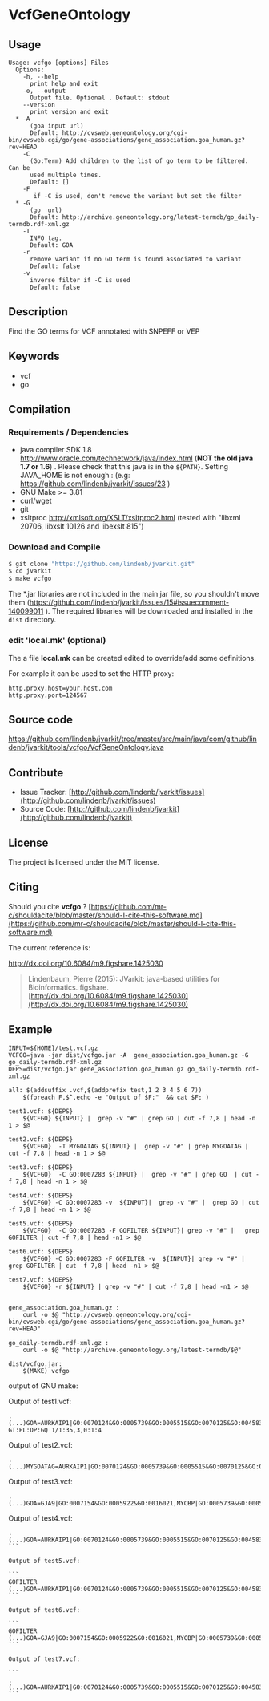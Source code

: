 # VcfGeneOntology


## Usage

```
Usage: vcfgo [options] Files
  Options:
    -h, --help
      print help and exit
    -o, --output
      Output file. Optional . Default: stdout
    --version
      print version and exit
  * -A
      (goa input url)
      Default: http://cvsweb.geneontology.org/cgi-bin/cvsweb.cgi/go/gene-associations/gene_association.goa_human.gz?rev=HEAD
    -C
      (Go:Term) Add children to the list of go term to be filtered. Can be 
      used multiple times.
      Default: []
    -F
       if -C is used, don't remove the variant but set the filter
  * -G
      (go  url)
      Default: http://archive.geneontology.org/latest-termdb/go_daily-termdb.rdf-xml.gz
    -T
      INFO tag.
      Default: GOA
    -r
      remove variant if no GO term is found associated to variant
      Default: false
    -v
      inverse filter if -C is used
      Default: false

```


## Description

Find the GO terms for VCF annotated with SNPEFF or VEP


## Keywords

 * vcf
 * go


## Compilation

### Requirements / Dependencies

* java compiler SDK 1.8 http://www.oracle.com/technetwork/java/index.html (**NOT the old java 1.7 or 1.6**) . Please check that this java is in the `${PATH}`. Setting JAVA_HOME is not enough : (e.g: https://github.com/lindenb/jvarkit/issues/23 )
* GNU Make >= 3.81
* curl/wget
* git
* xsltproc http://xmlsoft.org/XSLT/xsltproc2.html (tested with "libxml 20706, libxslt 10126 and libexslt 815")


### Download and Compile

```bash
$ git clone "https://github.com/lindenb/jvarkit.git"
$ cd jvarkit
$ make vcfgo
```

The *.jar libraries are not included in the main jar file, so you shouldn't move them (https://github.com/lindenb/jvarkit/issues/15#issuecomment-140099011 ).
The required libraries will be downloaded and installed in the `dist` directory.

### edit 'local.mk' (optional)

The a file **local.mk** can be created edited to override/add some definitions.

For example it can be used to set the HTTP proxy:

```
http.proxy.host=your.host.com
http.proxy.port=124567
```
## Source code 

[https://github.com/lindenb/jvarkit/tree/master/src/main/java/com/github/lindenb/jvarkit/tools/vcfgo/VcfGeneOntology.java
](https://github.com/lindenb/jvarkit/tree/master/src/main/java/com/github/lindenb/jvarkit/tools/vcfgo/VcfGeneOntology.java
)
## Contribute

- Issue Tracker: [http://github.com/lindenb/jvarkit/issues](http://github.com/lindenb/jvarkit/issues)
- Source Code: [http://github.com/lindenb/jvarkit](http://github.com/lindenb/jvarkit)

## License

The project is licensed under the MIT license.

## Citing

Should you cite **vcfgo** ? [https://github.com/mr-c/shouldacite/blob/master/should-I-cite-this-software.md](https://github.com/mr-c/shouldacite/blob/master/should-I-cite-this-software.md)

The current reference is:

http://dx.doi.org/10.6084/m9.figshare.1425030

> Lindenbaum, Pierre (2015): JVarkit: java-based utilities for Bioinformatics. figshare.
> [http://dx.doi.org/10.6084/m9.figshare.1425030](http://dx.doi.org/10.6084/m9.figshare.1425030)


## Example


```make
INPUT=${HOME}/test.vcf.gz
VCFGO=java -jar dist/vcfgo.jar -A  gene_association.goa_human.gz -G go_daily-termdb.rdf-xml.gz 
DEPS=dist/vcfgo.jar gene_association.goa_human.gz go_daily-termdb.rdf-xml.gz 

all: $(addsuffix .vcf,$(addprefix test,1 2 3 4 5 6 7))
	$(foreach F,$^,echo -e "Output of $F:"  && cat $F; )

test1.vcf: ${DEPS}
	${VCFGO} ${INPUT} |  grep -v "#" | grep GO | cut -f 7,8 | head -n 1 > $@

test2.vcf: ${DEPS}
	${VCFGO}  -T MYGOATAG ${INPUT} |  grep -v "#" | grep MYGOATAG | cut -f 7,8 | head -n 1 > $@
	
test3.vcf: ${DEPS}
	${VCFGO}  -C GO:0007283 ${INPUT} |  grep -v "#" | grep GO  | cut -f 7,8 | head -n 1 > $@
	
test4.vcf: ${DEPS}
	${VCFGO} -C GO:0007283 -v  ${INPUT}|  grep -v "#" |  grep GO | cut -f 7,8 | head -n 1 > $@

test5.vcf: ${DEPS}
	${VCFGO}  -C GO:0007283 -F GOFILTER ${INPUT}| grep -v "#" |   grep GOFILTER | cut -f 7,8 | head -n1 > $@
	
test6.vcf: ${DEPS}
	${VCFGO} -C GO:0007283 -F GOFILTER -v  ${INPUT}| grep -v "#" |   grep GOFILTER | cut -f 7,8 | head -n1 > $@	
	
test7.vcf: ${DEPS}
	${VCFGO} -r ${INPUT} | grep -v "#" | cut -f 7,8 | head -n1 > $@
		
	
gene_association.goa_human.gz :
	curl -o $@ "http://cvsweb.geneontology.org/cgi-bin/cvsweb.cgi/go/gene-associations/gene_association.goa_human.gz?rev=HEAD"

go_daily-termdb.rdf-xml.gz :
	curl -o $@ "http://archive.geneontology.org/latest-termdb/$@"

dist/vcfgo.jar:
	$(MAKE) vcfgo

```
output of GNU make:

Output of test1.vcf:

```
.	(...)GOA=AURKAIP1|GO:0070124&GO:0005739&GO:0005515&GO:0070125&GO:0045839&GO:0070126&GO:0032543&GO:0006996&GO:0005743&GO:0005654&GO:0005634&GO:0045862&GO:0043231;MQ=39	GT:PL:DP:GQ	1/1:35,3,0:1:4
```

Output of test2.vcf:

```
.	(...)MYGOATAG=AURKAIP1|GO:0070124&GO:0005739&GO:0005515&GO:0070125&GO:0045839&GO:0070126&GO:0032543&GO:0006996&GO:0005743&GO:0005654&GO:0005634&GO:0045862&GO:0043231
```

Output of test3.vcf:

```
.	(...)GOA=GJA9|GO:0007154&GO:0005922&GO:0016021,MYCBP|GO:0005739&GO:0005515&GO:0006355&GO:0005813&GO:0005737&GO:0003713&GO:0005634&GO:0007283&GO:0006351;MQ=46
```

Output of test4.vcf:
````
.	(...)GOA=AURKAIP1|GO:0070124&GO:0005739&GO:0005515&GO:0070125&GO:0045839&GO:0070126&GO:0032543&GO:0006996&GO:0005743&GO:0005654&GO:0005634&GO:0045862&GO:0043231
```

Output of test5.vcf:

```
GOFILTER	(...)GOA=AURKAIP1|GO:0070124&GO:0005739&GO:0005515&GO:0070125&GO:0045839&GO:0070126&GO:0032543&GO:0006996&GO:0005743&GO:0005654&GO:0005634&GO:0045862&GO:0043231
```

Output of test6.vcf:

```
GOFILTER	(...)GOA=GJA9|GO:0007154&GO:0005922&GO:0016021,MYCBP|GO:0005739&GO:0005515&GO:0006355&GO:0005813&GO:0005737&GO:0003713&GO:0005634&GO:0007283&GO:0006351
```

Output of test7.vcf:

```
.	(...)GOA=AURKAIP1|GO:0070124&GO:0005739&GO:0005515&GO:0070125&GO:0045839&GO:0070126&GO:0032543&GO:0006996&GO:0005743&GO:0005654&GO:0005634&GO:0045862&GO:0043231
```

